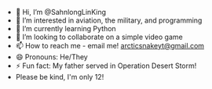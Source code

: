 - 👋 Hi, I’m @SahnlongLinKing
- 👀 I’m interested in aviation, the military, and programming
- 🌱 I’m currently learning Python
- 💞️ I’m looking to collaborate on a simple video game
- 📫 How to reach me - email me! arcticsnakeyt@gmail.com
- 😄 Pronouns: He/They
- ⚡ Fun fact: My father served in Operation Desert Storm!
- Please be kind, I'm only 12!

<!---
SahnlongLinKing/SahnlongLinKing is a ✨ special ✨ repository because its `README.md` (this file) appears on your GitHub profile.
You can click the Preview link to take a look at your changes.
--->
